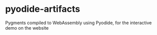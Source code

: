 # pyodide-artifacts
Pygments compiled to WebAssembly using Pyodide, for the interactive demo on the website
